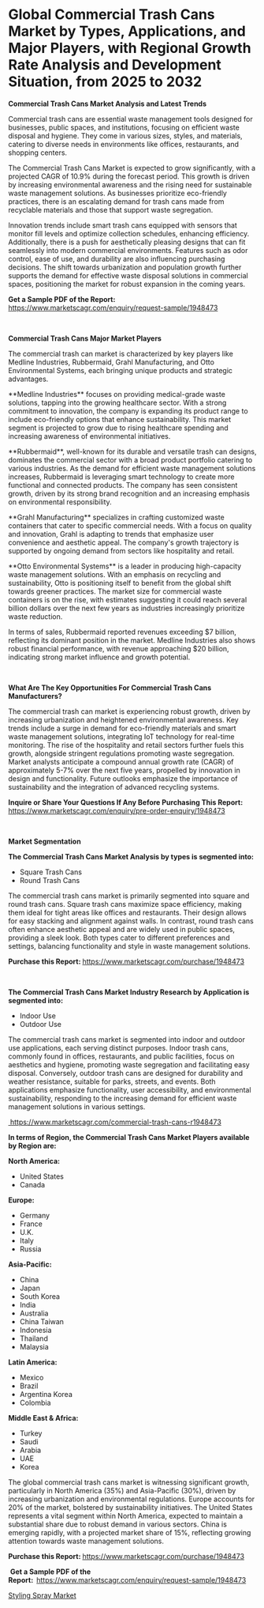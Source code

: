 <p><h1>Global Commercial Trash Cans Market by Types, Applications, and Major Players, with Regional Growth Rate Analysis and Development Situation, from 2025 to 2032</h1></p><p><strong>Commercial Trash Cans Market Analysis and Latest Trends</strong></p>
<p><p>Commercial trash cans are essential waste management tools designed for businesses, public spaces, and institutions, focusing on efficient waste disposal and hygiene. They come in various sizes, styles, and materials, catering to diverse needs in environments like offices, restaurants, and shopping centers. </p><p>The Commercial Trash Cans Market is expected to grow significantly, with a projected CAGR of 10.9% during the forecast period. This growth is driven by increasing environmental awareness and the rising need for sustainable waste management solutions. As businesses prioritize eco-friendly practices, there is an escalating demand for trash cans made from recyclable materials and those that support waste segregation.</p><p>Innovation trends include smart trash cans equipped with sensors that monitor fill levels and optimize collection schedules, enhancing efficiency. Additionally, there is a push for aesthetically pleasing designs that can fit seamlessly into modern commercial environments. Features such as odor control, ease of use, and durability are also influencing purchasing decisions. The shift towards urbanization and population growth further supports the demand for effective waste disposal solutions in commercial spaces, positioning the market for robust expansion in the coming years.</p></p>
<p><strong>Get a Sample PDF of the Report:&nbsp;</strong> <a href="https://www.marketscagr.com/enquiry/request-sample/1948473?utm_campaign=3562&utm_medium=2&utm_source=Github&utm_content=ia&utm_term=05042025&utm_id=commercial-trash-cans">https://www.marketscagr.com/enquiry/request-sample/1948473</a></p>
<p>&nbsp;</p>
<p><strong>Commercial Trash Cans Major Market Players</strong></p>
<p><p>The commercial trash can market is characterized by key players like Medline Industries, Rubbermaid, Grahl Manufacturing, and Otto Environmental Systems, each bringing unique products and strategic advantages.</p><p>**Medline Industries** focuses on providing medical-grade waste solutions, tapping into the growing healthcare sector. With a strong commitment to innovation, the company is expanding its product range to include eco-friendly options that enhance sustainability. This market segment is projected to grow due to rising healthcare spending and increasing awareness of environmental initiatives.</p><p>**Rubbermaid**, well-known for its durable and versatile trash can designs, dominates the commercial sector with a broad product portfolio catering to various industries. As the demand for efficient waste management solutions increases, Rubbermaid is leveraging smart technology to create more functional and connected products. The company has seen consistent growth, driven by its strong brand recognition and an increasing emphasis on environmental responsibility.</p><p>**Grahl Manufacturing** specializes in crafting customized waste containers that cater to specific commercial needs. With a focus on quality and innovation, Grahl is adapting to trends that emphasize user convenience and aesthetic appeal. The company's growth trajectory is supported by ongoing demand from sectors like hospitality and retail.</p><p>**Otto Environmental Systems** is a leader in producing high-capacity waste management solutions. With an emphasis on recycling and sustainability, Otto is positioning itself to benefit from the global shift towards greener practices. The market size for commercial waste containers is on the rise, with estimates suggesting it could reach several billion dollars over the next few years as industries increasingly prioritize waste reduction.</p><p>In terms of sales, Rubbermaid reported revenues exceeding $7 billion, reflecting its dominant position in the market. Medline Industries also shows robust financial performance, with revenue approaching $20 billion, indicating strong market influence and growth potential.</p></p>
<p>&nbsp;</p>
<p><strong>What Are The Key Opportunities For Commercial Trash Cans Manufacturers?</strong></p>
<p><p>The commercial trash can market is experiencing robust growth, driven by increasing urbanization and heightened environmental awareness. Key trends include a surge in demand for eco-friendly materials and smart waste management solutions, integrating IoT technology for real-time monitoring. The rise of the hospitality and retail sectors further fuels this growth, alongside stringent regulations promoting waste segregation. Market analysts anticipate a compound annual growth rate (CAGR) of approximately 5-7% over the next five years, propelled by innovation in design and functionality. Future outlooks emphasize the importance of sustainability and the integration of advanced recycling systems.</p></p>
<p><strong>Inquire or Share Your Questions If Any Before Purchasing This Report:</strong> <a href="https://www.marketscagr.com/enquiry/pre-order-enquiry/1948473?utm_campaign=3562&utm_medium=2&utm_source=Github&utm_content=ia&utm_term=05042025&utm_id=commercial-trash-cans">https://www.marketscagr.com/enquiry/pre-order-enquiry/1948473</a></p>
<p>&nbsp;</p>
<p><strong>Market Segmentation</strong></p>
<p><strong>The Commercial Trash Cans Market Analysis by types is segmented into:</strong></p>
<p><ul><li>Square Trash Cans</li><li>Round Trash Cans</li></ul></p>
<p><p>The commercial trash cans market is primarily segmented into square and round trash cans. Square trash cans maximize space efficiency, making them ideal for tight areas like offices and restaurants. Their design allows for easy stacking and alignment against walls. In contrast, round trash cans often enhance aesthetic appeal and are widely used in public spaces, providing a sleek look. Both types cater to different preferences and settings, balancing functionality and style in waste management solutions.</p></p>
<p><strong>Purchase this Report:&nbsp;</strong><a href="https://www.marketscagr.com/purchase/1948473?utm_campaign=3562&utm_medium=2&utm_source=Github&utm_content=ia&utm_term=05042025&utm_id=commercial-trash-cans">https://www.marketscagr.com/purchase/1948473</a></p>
<p>&nbsp;</p>
<p><strong>The Commercial Trash Cans Market Industry Research by Application is segmented into:</strong></p>
<p><ul><li>Indoor Use</li><li>Outdoor Use</li></ul></p>
<p><p>The commercial trash cans market is segmented into indoor and outdoor use applications, each serving distinct purposes. Indoor trash cans, commonly found in offices, restaurants, and public facilities, focus on aesthetics and hygiene, promoting waste segregation and facilitating easy disposal. Conversely, outdoor trash cans are designed for durability and weather resistance, suitable for parks, streets, and events. Both applications emphasize functionality, user accessibility, and environmental sustainability, responding to the increasing demand for efficient waste management solutions in various settings.</p></p>
<p><a href="https://www.marketscagr.com/commercial-trash-cans-r1948473?utm_campaign=3562&utm_medium=2&utm_source=Github&utm_content=ia&utm_term=05042025&utm_id=commercial-trash-cans">&nbsp;https://www.marketscagr.com/commercial-trash-cans-r1948473</a></p>
<p><strong>In terms of Region, the Commercial Trash Cans Market Players available by Region are:</strong></p>
<p>
    <p> <strong> North America: </strong>
        <ul>
            <li>United States</li>
            <li>Canada</li>
        </ul>
        </p> 
    <p> <strong> Europe: </strong>
        <ul>
            <li>Germany</li>
            <li>France</li>
            <li>U.K.</li>
            <li>Italy</li>
            <li>Russia</li>
        </ul>
        </p> 
    <p> <strong> Asia-Pacific: </strong>
        <ul>
            <li>China</li>
            <li>Japan</li>
            <li>South Korea</li>
            <li>India</li>
            <li>Australia</li>
            <li>China Taiwan</li>
            <li>Indonesia</li>
            <li>Thailand</li>
            <li>Malaysia</li>
        </ul>
        </p> 
    <p> <strong> Latin America: </strong>
        <ul>
            <li>Mexico</li>
            <li>Brazil</li>
            <li>Argentina Korea</li>
            <li>Colombia</li>
        </ul>
        </p> 
    <p> <strong> Middle East & Africa: </strong>
        <ul>
            <li>Turkey</li>
            <li>Saudi</li>
            <li>Arabia</li>
            <li>UAE</li>
            <li>Korea</li>
        </ul>
    </p>
    </p>
<p><p>The global commercial trash cans market is witnessing significant growth, particularly in North America (35%) and Asia-Pacific (30%), driven by increasing urbanization and environmental regulations. Europe accounts for 20% of the market, bolstered by sustainability initiatives. The United States represents a vital segment within North America, expected to maintain a substantial share due to robust demand in various sectors. China is emerging rapidly, with a projected market share of 15%, reflecting growing attention towards waste management solutions.</p></p>
<p><strong>Purchase this Report: </strong><a href="https://www.marketscagr.com/purchase/1948473?utm_campaign=3562&utm_medium=2&utm_source=Github&utm_content=ia&utm_term=05042025&utm_id=commercial-trash-cans">https://www.marketscagr.com/purchase/1948473</a></p>
<p>&nbsp;<strong>Get a Sample PDF of the Report:&nbsp;&nbsp;</strong><a href="https://www.marketscagr.com/enquiry/request-sample/1948473?utm_campaign=3562&utm_medium=2&utm_source=Github&utm_content=ia&utm_term=05042025&utm_id=commercial-trash-cans">https://www.marketscagr.com/enquiry/request-sample/1948473</a></p>
<p><strong></strong></p>
<p><p><a href="https://github.com/naulasulakr0/Market-Research-Report-List-1/blob/main/styling-spray-market.md?utm_campaign=3562&utm_medium=2&utm_source=Github&utm_content=ia&utm_term=05042025&utm_id=commercial-trash-cans">Styling Spray Market</a></p></p>